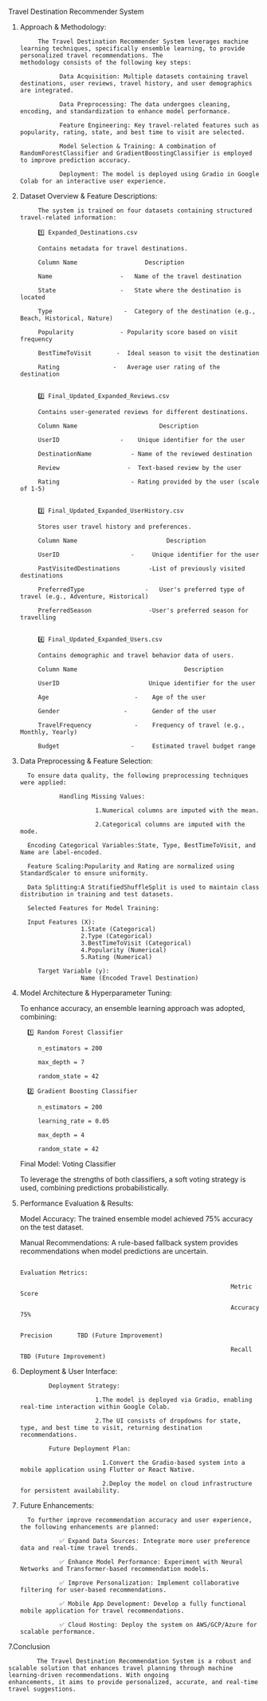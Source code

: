 Travel Destination Recommender System
1. Approach & Methodology:

            The Travel Destination Recommender System leverages machine learning techniques, specifically ensemble learning, to provide personalized travel recommendations. The                       methodology consists of the following key steps:
            
                  Data Acquisition: Multiple datasets containing travel destinations, user reviews, travel history, and user demographics are integrated.
               
                  Data Preprocessing: The data undergoes cleaning, encoding, and standardization to enhance model performance.
               
                  Feature Engineering: Key travel-related features such as popularity, rating, state, and best time to visit are selected.
               
                  Model Selection & Training: A combination of RandomForestClassifier and GradientBoostingClassifier is employed to improve prediction accuracy.
               
                  Deployment: The model is deployed using Gradio in Google Colab for an interactive user experience.


2. Dataset Overview & Feature Descriptions:

            The system is trained on four datasets containing structured travel-related information:
            
            1️⃣ Expanded_Destinations.csv
            
            Contains metadata for travel destinations.
            
            Column Name	                  Description
            
            Name	               -   Name of the travel destination
            
            State	               -   State where the destination is located
            
            Type	                -  Category of the destination (e.g., Beach, Historical, Nature)
            
            Popularity	           - Popularity score based on visit frequency
            
            BestTimeToVisit	      -  Ideal season to visit the destination
            
            Rating	             -   Average user rating of the destination
   
            
            2️⃣ Final_Updated_Expanded_Reviews.csv
            
            Contains user-generated reviews for different destinations.
            
            Column Name                       Description
            
            UserID	               -    Unique identifier for the user
            
            DestinationName	          - Name of the reviewed destination
            
            Review	                 -  Text-based review by the user
            
            Rating	                  - Rating provided by the user (scale of 1-5)
   
            
            3️⃣ Final_Updated_Expanded_UserHistory.csv
            
            Stores user travel history and preferences.
            
            Column Name	                        Description
            
            UserID	                  -     Unique identifier for the user
            
            PastVisitedDestinations	       -List of previously visited destinations
            
            PreferredType	              -   User's preferred type of travel (e.g., Adventure, Historical)
            
            PreferredSeason	               -User's preferred season for travelling
   
            
            4️⃣ Final_Updated_Expanded_Users.csv
            
            Contains demographic and travel behavior data of users.
            
            Column Name	                             Description
            
            UserID	                       Unique identifier for the user
            
            Age                        -    Age of the user
            
            Gender	                -       Gender of the user
            
            TravelFrequency	           -    Frequency of travel (e.g., Monthly, Yearly)
            
            Budget	                  -     Estimated travel budget range


4. Data Preprocessing & Feature Selection:

         To ensure data quality, the following preprocessing techniques were applied:
            
                  Handling Missing Values:
                  
                            1.Numerical columns are imputed with the mean.
                            
                            2.Categorical columns are imputed with the mode.
                      
         Encoding Categorical Variables:State, Type, BestTimeToVisit, and Name are label-encoded.
            
         Feature Scaling:Popularity and Rating are normalized using StandardScaler to ensure uniformity.
            
         Data Splitting:A StratifiedShuffleSplit is used to maintain class distribution in training and test datasets.
            
         Selected Features for Model Training:
            
         Input Features (X):
                        1.State (Categorical)
                        2.Type (Categorical)
                        3.BestTimeToVisit (Categorical)
                        4.Popularity (Numerical)
                        5.Rating (Numerical)
                        
            Target Variable (y):
                        Name (Encoded Travel Destination)


3. Model Architecture & Hyperparameter Tuning:

      To enhance accuracy, an ensemble learning approach was adopted, combining:
      
         1️⃣ Random Forest Classifier
            
            n_estimators = 200
            
            max_depth = 7
            
            random_state = 42

         2️⃣ Gradient Boosting Classifier
            
            n_estimators = 200
            
            learning_rate = 0.05
            
            max_depth = 4
            
            random_state = 42

      Final Model: Voting Classifier

      To leverage the strengths of both classifiers, a soft voting strategy is used, combining predictions probabilistically.

4. Performance Evaluation & Results:

      Model Accuracy: The trained ensemble model achieved 75% accuracy on the test dataset.
      
      Manual Recommendations: A rule-based fallback system provides recommendations when model predictions are uncertain.

                                                                        Evaluation Metrics:
      
                                                                  Metric	            Score
                                                                  
                                                                  Accuracy	            75%
                                                                  
                                                                  Precision	      TBD (Future Improvement)
                                                                  
                                                                  Recall	        TBD (Future Improvement)

5. Deployment & User Interface:

               Deployment Strategy:

                            1.The model is deployed via Gradio, enabling real-time interaction within Google Colab.
            
                            2.The UI consists of dropdowns for state, type, and best time to visit, returning destination recommendations.

               Future Deployment Plan:

                              1.Convert the Gradio-based system into a mobile application using Flutter or React Native.
            
                              2.Deploy the model on cloud infrastructure for persistent availability.


6. Future Enhancements:

         To further improve recommendation accuracy and user experience, the following enhancements are planned:

                  ✅ Expand Data Sources: Integrate more user preference data and real-time travel trends.
                  
                  ✅ Enhance Model Performance: Experiment with Neural Networks and Transformer-based recommendation models.
            
                  ✅ Improve Personalization: Implement collaborative filtering for user-based recommendations.
            
                  ✅ Mobile App Development: Develop a fully functional mobile application for travel recommendations.
                  
                  ✅ Cloud Hosting: Deploy the system on AWS/GCP/Azure for scalable performance.
  
7.Conclusion

            The Travel Destination Recommendation System is a robust and scalable solution that enhances travel planning through machine learning-driven recommendations. With ongoing                 enhancements, it aims to provide personalized, accurate, and real-time travel suggestions.

